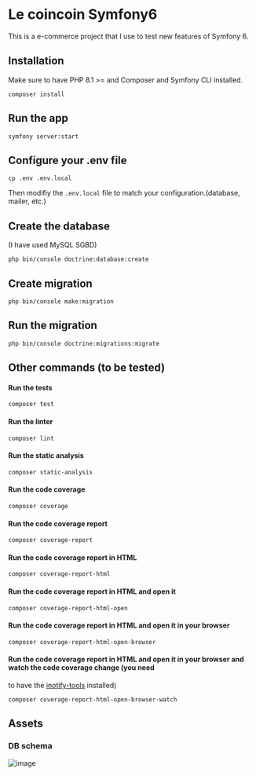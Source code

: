 # Le coincoin Symfony6

This is a e-commerce project that I use to test new features of Symfony 6.

## Installation

Make sure to have PHP 8.1 >= and Composer and Symfony CLI installed.

    composer install

## Run the app

    symfony server:start

## Configure your .env file

    cp .env .env.local

Then modifiy the `.env.local` file to match your configuration.(database, mailer, etc.)

## Create the database

(I have used MySQL SGBD)

    php bin/console doctrine:database:create

## Create migration

    php bin/console make:migration

## Run the migration

    php bin/console doctrine:migrations:migrate


## Other commands (to be tested)

#### Run the tests

    composer test

#### Run the linter

    composer lint

#### Run the static analysis

    composer static-analysis

#### Run the code coverage

    composer coverage


####  Run the code coverage report

    composer coverage-report

#### Run the code coverage report in HTML

    composer coverage-report-html

#### Run the code coverage report in HTML and open it

    composer coverage-report-html-open

#### Run the code coverage report in HTML and open it in your browser

    composer coverage-report-html-open-browser

#### Run the code coverage report in HTML and open it in your browser and watch the code coverage change  (you need 
to have the [inotify-tools]( [inotify-tools/inotify-tools](github.com/inotify-tools/inotif...)) installed)

    composer coverage-report-html-open-browser-watch

## Assets

### DB schema

![image](https://user-images.githubusercontent.com/90518233/230645486-dea44463-5a9f-49e5-a1e0-07098e77bc0d.png)

